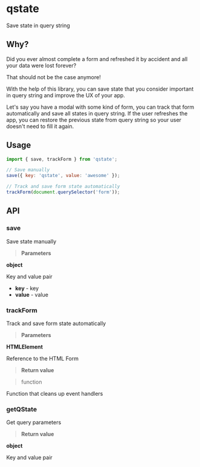 # qstate

Save state in query string

## Why?

Did you ever almost complete a form and refreshed it by accident and all your data were lost forever?

That should not be the case anymore!

With the help of this library, you can save state that you consider important in query string and improve the UX of your app.

Let's say you have a modal with some kind of form, you can track that form automatically and save all states
in query string. If the user refreshes the app, you can restore the previous state from query string so your user
doesn't need to fill it again.

## Usage

```javascript
import { save, trackForm } from 'qstate';

// Save manually
save({ key: 'qstate', value: 'awesome' });

// Track and save form state automatically
trackForm(document.querySelector('form'));
```

## API

### save

Save state manually

> **Parameters**

**object**

Key and value pair

- **key** - key
- **value** - value

### trackForm

Track and save form state automatically

> **Parameters**

**HTMLElement**

Reference to the HTML Form

> **Return value**

> function

Function that cleans up event handlers

### getQState

Get query parameters

> **Return value**

**object**

Key and value pair
